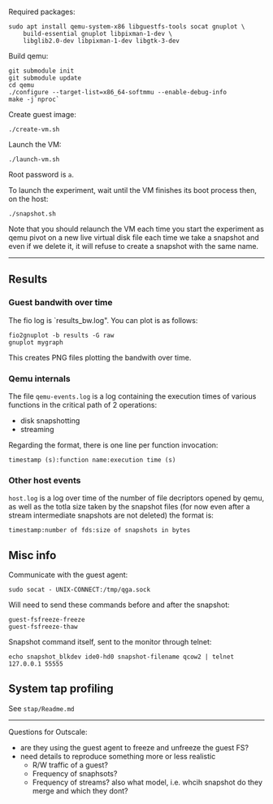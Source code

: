 Required packages:
```
sudo apt install qemu-system-x86 libguestfs-tools socat gnuplot \
    build-essential gnuplot libpixman-1-dev \
    libglib2.0-dev libpixman-1-dev libgtk-3-dev
```

Build qemu:
```
git submodule init
git submodule update
cd qemu
./configure --target-list=x86_64-softmmu --enable-debug-info
make -j`nproc`
```

Create guest image:
```
./create-vm.sh
```

Launch the VM:
```
./launch-vm.sh
```

Root password is `a`.

To launch the experiment, wait until the VM finishes its boot process then, on
the host:
```
./snapshot.sh
```

Note that you should relaunch the VM each time you start the experiment as qemu
pivot on a new live virtual disk file each time we take a snapshot and even if
we delete it, it will refuse to create a snapshot with the same name.

---

## Results

### Guest bandwith over time

The fio log is `results_bw.log". You can plot is as follows:
```
fio2gnuplot -b results -G raw
gnuplot mygraph
```

This creates PNG files plotting the bandwith over time.

### Qemu internals

The file `qemu-events.log` is a log containing the execution times of various
functions in the critical path of 2 operations:
- disk snapshotting
- streaming

Regarding the format, there is one line per function invocation:
```
timestamp (s):function name:execution time (s)
```

### Other host events
`host.log` is a log over time of the number of file decriptors opened by qemu,
as well as the totla size taken by the snapshot files (for now even after a
stream intermediate snapshots are not deleted)
the format is:
```
timestamp:number of fds:size of snapshots in bytes
```

## Misc info

Communicate with the guest agent:
```
sudo socat - UNIX-CONNECT:/tmp/qga.sock
```

Will need to send these commands before and after the snapshot:
```
guest-fsfreeze-freeze
guest-fsfreeze-thaw
```

Snapshot command itself, sent to the monitor through telnet:
```
echo snapshot_blkdev ide0-hd0 snapshot-filename qcow2 | telnet 127.0.0.1 55555
```

## System tap profiling

See `stap/Readme.md`

---

Questions for Outscale:
- are they using the guest agent to freeze and unfreeze the guest FS?
- need details to reproduce something more or less realistic
  - R/W traffic of a guest?
  - Frequency of snaphsots?
  - Frequency of streams? also what model, i.e. whcih snapshot do they merge
    and which they dont?
